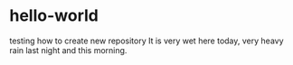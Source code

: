 # hello-world
testing how to create new repository
It is very wet here today, very heavy rain last night and this morning.
